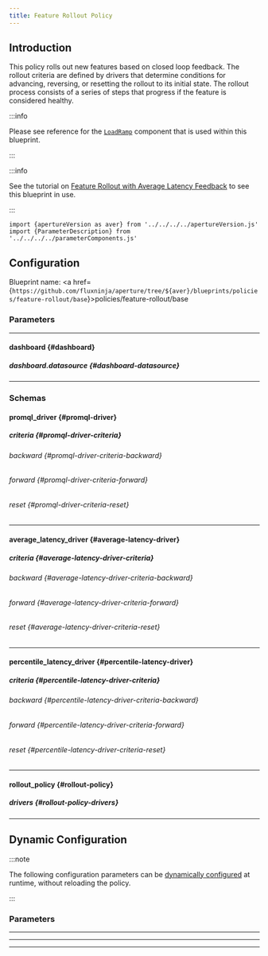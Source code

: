 ```yaml
---
title: Feature Rollout Policy
---
```


## Introduction

This policy rolls out new features based on closed loop feedback. The rollout
criteria are defined by drivers that determine conditions for advancing,
reversing, or resetting the rollout to its initial state. The rollout process
consists of a series of steps that progress if the feature is considered
healthy.

:::info

Please see reference for the
[`LoadRamp`](/reference/configuration/spec.md#load-ramp) component that is used
within this blueprint.

:::

:::info

See the tutorial on
[Feature Rollout with Average Latency Feedback](/use-cases/feature-rollout/average-latency-feedback.md)
to see this blueprint in use.

:::

<!-- Configuration Marker -->

```mdx-code-block
import {apertureVersion as aver} from '../../../../apertureVersion.js'
import {ParameterDescription} from '../../../../parameterComponents.js'
```

## Configuration

<!-- vale off -->

Blueprint name: <a
href={`https://github.com/fluxninja/aperture/tree/${aver}/blueprints/policies/feature-rollout/base`}>policies/feature-rollout/base</a>

<!-- vale on -->

### Parameters

<!-- vale off -->

<a id="policy"></a>

<ParameterDescription
    name='policy'
    description='Parameters for the Feature Rollout policy.'
    type='Object (rollout_policy)'
    reference='#rollout-policy'
    value='{"components": [], "drivers": {}, "evaluation_interval": "10s", "load_ramp": {"sampler": {"label_key": "", "selectors": [{"control_point": "__REQUIRED_FIELD__", "service": "__REQUIRED_FIELD__"}]}, "steps": [{"duration": "__REQUIRED_FIELD__", "target_accept_percentage": "__REQUIRED_FIELD__"}]}, "policy_name": "__REQUIRED_FIELD__", "resources": {"flow_control": {"classifiers": []}}, "rollout": false}'
/>

<!-- vale on -->

---

<!-- vale off -->

#### dashboard {#dashboard}

<!-- vale on -->

<!-- vale off -->

<a id="dashboard-extra-filters"></a>

<ParameterDescription
    name='dashboard.extra_filters'
    description='Additional filters to pass to each query to Grafana datasource.'
    type='Object (map[string]string)'
    reference='#map-string-string'
    value='{}'
/>

<!-- vale on -->

<!-- vale off -->

<a id="dashboard-refresh-interval"></a>

<ParameterDescription
    name='dashboard.refresh_interval'
    description='Refresh interval for dashboard panels.'
    type='string'
    reference=''
    value='"5s"'
/>

<!-- vale on -->

<!-- vale off -->

<a id="dashboard-time-from"></a>

<ParameterDescription
    name='dashboard.time_from'
    description='From time of dashboard.'
    type='string'
    reference=''
    value='"now-15m"'
/>

<!-- vale on -->

<!-- vale off -->

<a id="dashboard-time-to"></a>

<ParameterDescription
    name='dashboard.time_to'
    description='To time of dashboard.'
    type='string'
    reference=''
    value='"now"'
/>

<!-- vale on -->

<!-- vale off -->

<a id="dashboard-title"></a>

<ParameterDescription
    name='dashboard.title'
    description='Name of the main dashboard.'
    type='string'
    reference=''
    value='"Aperture Feature Rollout"'
/>

<!-- vale on -->

<!-- vale off -->

##### dashboard.datasource {#dashboard-datasource}

<!-- vale on -->

<!-- vale off -->

<a id="dashboard-datasource-filter-regex"></a>

<ParameterDescription
    name='dashboard.datasource.filter_regex'
    description='Datasource filter regex.'
    type='string'
    reference=''
    value='""'
/>

<!-- vale on -->

<!-- vale off -->

<a id="dashboard-datasource-name"></a>

<ParameterDescription
    name='dashboard.datasource.name'
    description='Datasource name.'
    type='string'
    reference=''
    value='"$datasource"'
/>

<!-- vale on -->

---

### Schemas

<!-- vale off -->

#### promql_driver {#promql-driver}

<!-- vale on -->

<!-- vale off -->

<a id="promql-driver-query-string"></a>

<ParameterDescription
    name='query_string'
    description='The Prometheus query to be run. Must return a scalar or a vector with a single element.'
    type='string'
    reference=''
    value='"__REQUIRED_FIELD__"'
/>

<!-- vale on -->

<!-- vale off -->

##### criteria {#promql-driver-criteria}

<!-- vale on -->

<!-- vale off -->

###### backward {#promql-driver-criteria-backward}

<!-- vale on -->

<!-- vale off -->

<a id="promql-driver-criteria-backward-operator"></a>

<ParameterDescription
    name='operator'
    description='The operator for the backward criteria. oneof: `gt | lt | gte | lte | eq | neq`'
    type='string'
    reference=''
    value='null'
/>

<!-- vale on -->

<!-- vale off -->

<a id="promql-driver-criteria-backward-threshold"></a>

<ParameterDescription
    name='threshold'
    description='The threshold for the backward criteria.'
    type='Number (double)'
    reference=''
    value='null'
/>

<!-- vale on -->

<!-- vale off -->

###### forward {#promql-driver-criteria-forward}

<!-- vale on -->

<!-- vale off -->

<a id="promql-driver-criteria-forward-operator"></a>

<ParameterDescription
    name='operator'
    description='The operator for the forward criteria. oneof: `gt | lt | gte | lte | eq | neq`'
    type='string'
    reference=''
    value='"__REQUIRED_FIELD__"'
/>

<!-- vale on -->

<!-- vale off -->

<a id="promql-driver-criteria-forward-threshold"></a>

<ParameterDescription
    name='threshold'
    description='The threshold for the forward criteria.'
    type='Number (double)'
    reference=''
    value='"__REQUIRED_FIELD__"'
/>

<!-- vale on -->

<!-- vale off -->

###### reset {#promql-driver-criteria-reset}

<!-- vale on -->

<!-- vale off -->

<a id="promql-driver-criteria-reset-operator"></a>

<ParameterDescription
    name='operator'
    description='The operator for the reset criteria. oneof: `gt | lt | gte | lte | eq | neq`'
    type='string'
    reference=''
    value='null'
/>

<!-- vale on -->

<!-- vale off -->

<a id="promql-driver-criteria-reset-threshold"></a>

<ParameterDescription
    name='threshold'
    description='The threshold for the reset criteria.'
    type='Number (double)'
    reference=''
    value='null'
/>

<!-- vale on -->

---

<!-- vale off -->

#### average_latency_driver {#average-latency-driver}

<!-- vale on -->

<!-- vale off -->

<a id="average-latency-driver-selectors"></a>

<ParameterDescription
    name='selectors'
    description='Identify the service and flows whose latency needs to be measured.'
    type='Array of Object (aperture.spec.v1.Selector)'
    reference='../../../spec#selector'
    value='[{"control_point": "__REQUIRED_FIELD__", "service": "__REQUIRED_FIELD__"}]'
/>

<!-- vale on -->

<!-- vale off -->

##### criteria {#average-latency-driver-criteria}

<!-- vale on -->

<!-- vale off -->

###### backward {#average-latency-driver-criteria-backward}

<!-- vale on -->

<!-- vale off -->

<a id="average-latency-driver-criteria-backward-threshold"></a>

<ParameterDescription
    name='threshold'
    description='The threshold for the backward criteria.'
    type='Number (double)'
    reference=''
    value='null'
/>

<!-- vale on -->

<!-- vale off -->

###### forward {#average-latency-driver-criteria-forward}

<!-- vale on -->

<!-- vale off -->

<a id="average-latency-driver-criteria-forward-threshold"></a>

<ParameterDescription
    name='threshold'
    description='The threshold for the forward criteria.'
    type='Number (double)'
    reference=''
    value='"__REQUIRED_FIELD__"'
/>

<!-- vale on -->

<!-- vale off -->

###### reset {#average-latency-driver-criteria-reset}

<!-- vale on -->

<!-- vale off -->

<a id="average-latency-driver-criteria-reset-threshold"></a>

<ParameterDescription
    name='threshold'
    description='The threshold for the reset criteria.'
    type='Number (double)'
    reference=''
    value='null'
/>

<!-- vale on -->

---

<!-- vale off -->

#### percentile_latency_driver {#percentile-latency-driver}

<!-- vale on -->

<!-- vale off -->

<a id="percentile-latency-driver-flux-meter"></a>

<ParameterDescription
    name='flux_meter'
    description='FluxMeter specifies the flows whose latency needs to be measured and parameters for the histogram metrics.'
    type='Object (aperture.spec.v1.FluxMeter)'
    reference='../../../spec#flux-meter'
    value='{"selector": [{"control_point": "__REQUIRED_FIELD__", "service": "__REQUIRED_FIELD__"}], "static_buckets": {"buckets": [5, 10, 25, 50, 100, 250, 500, 1000, 2500, 5000, 10000]}}'
/>

<!-- vale on -->

<!-- vale off -->

<a id="percentile-latency-driver-percentile"></a>

<ParameterDescription
    name='percentile'
    description='The percentile to be used for latency measurement.'
    type='Number (double)'
    reference=''
    value='95'
/>

<!-- vale on -->

<!-- vale off -->

##### criteria {#percentile-latency-driver-criteria}

<!-- vale on -->

<!-- vale off -->

###### backward {#percentile-latency-driver-criteria-backward}

<!-- vale on -->

<!-- vale off -->

<a id="percentile-latency-driver-criteria-backward-threshold"></a>

<ParameterDescription
    name='threshold'
    description='The threshold for the backward criteria.'
    type='Number (double)'
    reference=''
    value='null'
/>

<!-- vale on -->

<!-- vale off -->

###### forward {#percentile-latency-driver-criteria-forward}

<!-- vale on -->

<!-- vale off -->

<a id="percentile-latency-driver-criteria-forward-threshold"></a>

<ParameterDescription
    name='threshold'
    description='The threshold for the forward criteria.'
    type='Number (double)'
    reference=''
    value='"__REQUIRED_FIELD__"'
/>

<!-- vale on -->

<!-- vale off -->

###### reset {#percentile-latency-driver-criteria-reset}

<!-- vale on -->

<!-- vale off -->

<a id="percentile-latency-driver-criteria-reset-threshold"></a>

<ParameterDescription
    name='threshold'
    description='The threshold for the reset criteria.'
    type='Number (double)'
    reference=''
    value='null'
/>

<!-- vale on -->

---

<!-- vale off -->

#### rollout_policy {#rollout-policy}

<!-- vale on -->

<!-- vale off -->

<a id="rollout-policy-components"></a>

<ParameterDescription
    name='components'
    description='List of additional circuit components.'
    type='Array of Object (aperture.spec.v1.Component)'
    reference='../../../spec#component'
    value='[]'
/>

<!-- vale on -->

<!-- vale off -->

<a id="rollout-policy-evaluation-interval"></a>

<ParameterDescription
    name='evaluation_interval'
    description='The interval between successive evaluations of the Circuit.'
    type='string'
    reference=''
    value='"10s"'
/>

<!-- vale on -->

<!-- vale off -->

<a id="rollout-policy-load-ramp"></a>

<ParameterDescription
    name='load_ramp'
    description='Identify the service and flows of the feature that needs to be rolled out. And specify feature rollout steps.'
    type='Object (aperture.spec.v1.LoadRampParameters)'
    reference='../../../spec#load-ramp-parameters'
    value='{"sampler": {"label_key": "", "selectors": [{"control_point": "__REQUIRED_FIELD__", "service": "__REQUIRED_FIELD__"}]}, "steps": [{"duration": "__REQUIRED_FIELD__", "target_accept_percentage": "__REQUIRED_FIELD__"}]}'
/>

<!-- vale on -->

<!-- vale off -->

<a id="rollout-policy-policy-name"></a>

<ParameterDescription
    name='policy_name'
    description='Name of the policy.'
    type='string'
    reference=''
    value='"__REQUIRED_FIELD__"'
/>

<!-- vale on -->

<!-- vale off -->

<a id="rollout-policy-resources"></a>

<ParameterDescription
    name='resources'
    description='List of additional resources.'
    type='Object (aperture.spec.v1.Resources)'
    reference='../../../spec#resources'
    value='{"flow_control": {"classifiers": []}}'
/>

<!-- vale on -->

<!-- vale off -->

<a id="rollout-policy-rollout"></a>

<ParameterDescription
    name='rollout'
    description='Whether to start the rollout. This setting may be overridden at runtime via dynamic configuration.'
    type='Boolean'
    reference=''
    value='false'
/>

<!-- vale on -->

<!-- vale off -->

##### drivers {#rollout-policy-drivers}

<!-- vale on -->

<!-- vale off -->

<a id="rollout-policy-drivers-average-latency-drivers"></a>

<ParameterDescription
    name='average_latency_drivers'
    description='List of drivers that compare average latency against forward, backward and reset thresholds.'
    type='Array of Object (average_latency_driver)'
    reference='#average-latency-driver'
    value='null'
/>

<!-- vale on -->

<!-- vale off -->

<a id="rollout-policy-drivers-percentile-latency-drivers"></a>

<ParameterDescription
    name='percentile_latency_drivers'
    description='List of drivers that compare percentile latency against forward, backward and reset thresholds.'
    type='Array of Object (percentile_latency_driver)'
    reference='#percentile-latency-driver'
    value='null'
/>

<!-- vale on -->

<!-- vale off -->

<a id="rollout-policy-drivers-promql-drivers"></a>

<ParameterDescription
    name='promql_drivers'
    description='List of promql drivers that compare results of a Prometheus query against forward, backward and reset thresholds.'
    type='Array of Object (promql_driver)'
    reference='#promql-driver'
    value='null'
/>

<!-- vale on -->

---

## Dynamic Configuration

:::note

The following configuration parameters can be
[dynamically configured](/reference/aperturectl/apply/dynamic-config/dynamic-config.md)
at runtime, without reloading the policy.

:::

### Parameters

<!-- vale off -->

<a id="pass-through-label-values"></a>

<ParameterDescription
    name='pass_through_label_values'
    description='Specify certain label values to be always accepted by the _Sampler_ regardless of accept percentage. This configuration can be updated at the runtime without shutting down the policy.'
    type='Array of string'
    reference=''
    value='["__REQUIRED_FIELD__"]'
/>

<!-- vale on -->

---

<!-- vale off -->

<a id="reset"></a>

<ParameterDescription
    name='reset'
    description='Reset feature rollout to the first step. This setting can be updated at the runtime without shutting down the policy.'
    type='Boolean'
    reference=''
    value='false'
/>

<!-- vale on -->

---

<!-- vale off -->

<a id="rollout"></a>

<ParameterDescription
    name='rollout'
    description='Start feature rollout. This setting can be updated at runtime without shutting down the policy. The feature rollout gets paused if this flag is set to false in the middle of a feature rollout.'
    type='Boolean'
    reference=''
    value='false'
/>

<!-- vale on -->

---
